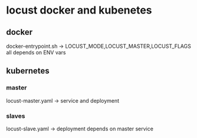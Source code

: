 # locust docker and kubenetes

## docker

docker-entrypoint.sh -> LOCUST_MODE,LOCUST_MASTER,LOCUST_FLAGS all depends on ENV vars

## kubernetes

### master
locust-master.yaml -> service and deployment

### slaves
locust-slave.yaml -> deployment depends on master service